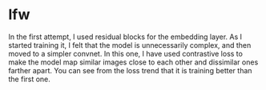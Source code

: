 # lfw
In the first attempt, I used residual blocks for the embedding layer. As I started training it, I felt that the model is unnecessarily complex, and then moved to a simpler convnet. In this one, I have used contrastive loss to make the model map similar images close to each other and dissimilar ones farther apart. You can see from the loss trend that it is training better than the first one.
